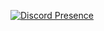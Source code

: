 [![Discord Presence](https://lanyard.cnrad.dev/api/1006797427774345276?theme=dark&animated=true&idleMessage=zzzzz&borderRadius=30px)](https://discord.com/users/1006797427774345276)
